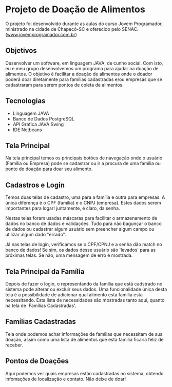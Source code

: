 # Projeto de Doação de Alimentos

O projeto foi desenvolvido durante as aulas do curso Jovem Programador, ministrado na cidade de Chapecó-SC e oferecido pelo SENAC. (www.jovemprogramador.com.br)

## Objetivos

Desenvolver um software, em linguagem JAVA, de cunho social. Com isto, eu e meu grupo desenvolvemos um programa para ajudar na doação de alimentos. O objetivo é facilitar a doação de alimentos onde o doador poderá doar diretamente para famílias cadastradas e/ou empresas que se cadastraram para serem pontos de coleta de alimentos.

## Tecnologias

- Linguagem JAVA
- Banco de Dados PostgreSQL
- API Gráfica JAVA Swing
- IDE Netbeans

## Tela Principal

Na tela principal temos os principais botões de navegação onde o usuário (Família ou Empresa) pode se cadastrar ou ir a procura de uma família ou ponto de doação para doar seu alimento.

## Cadastros e Login

Temos duas telas de cadastro, uma para a família e outra para empresas. A única diferença é o CPF (família) e o CNPJ (empresa).
Estes dados serem importantes para logar! juntamente, é claro, da senha.

Nestas telas foram usadas máscaras para facilitar o armazenamento de dados no banco de dados e validações. Tudo para não bagunçar o banco de dados ou cadastrar algum usuário sem preencher algum campo ou utilizar algum dado "errado".

Já nas telas de login, verificamos se o CPF/CPNJ e a senha dão match no banco de dados! Se sim, os dados desse usuário são 'levados' para as próximas telas. Se não, uma mensagem de erro é mostrada. 

## Tela Principal da Família

Depois de fazer o login, o representando da família que está cadstrado no sistema pode alterar ou excluir seus dados. Uma funcionalidade única desta tela é a possibilidade de adicionar qual alimento esta família
esta necessitando. Esta lista de necessidades são mostradas tanto aqui, quanto na tela de 'Famílias Cadastradas'.

## Famílias Cadastradas

Tela onde podemos achar informações de famílias que necessitam de sua doação, assim como uma lista de alimentos que esta família ficaria feliz de receber.

## Pontos de Doações

Aqui podemos ver quais empresas estão cadastradas no sistema, obtendo infomações de localização e contato. Não deixe de doar!
